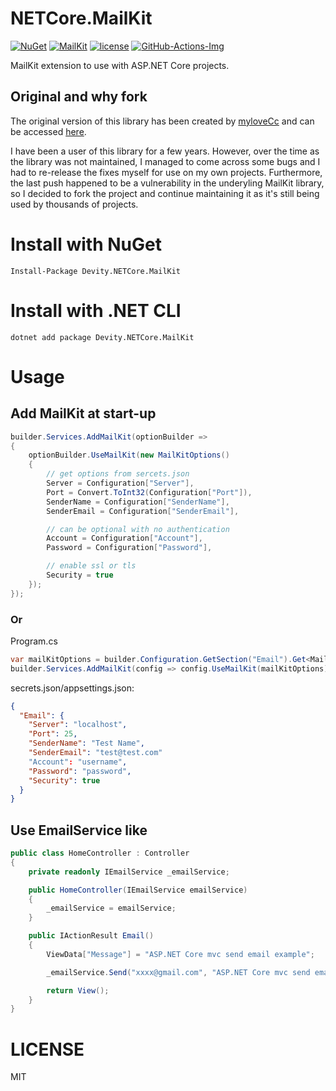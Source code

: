 # NETCore.MailKit

[![NuGet](https://img.shields.io/nuget/v/Devity.NETCore.MailKit.svg)](https://nuget.org/packages/Devity.NETCore.MailKit)
[![MailKit](https://img.shields.io/badge/MailKit-2.6.0-orange)](https://github.com/jstedfast/MailKit)
[![license](https://img.shields.io/github/license/dkorecko/Devity.NETCore.MailKit.svg)](https://github.com/dkorecko/Devity.NETCore.MailKit/blob/master/LICENSE)
[![GitHub-Actions-Img](https://github.com/dkorecko/Devity.NETCore.MailKit/workflows/build/badge.svg)](https://github.com/dkorecko/Devity.NETCore.MailKit/actions)

MailKit extension to use with ASP.NET Core projects.

## Original and why fork

The original version of this library has been created by [myloveCc](https://github.com/myloveCc) and can be accessed [here](https://github.com/myloveCc/NETCore.MailKit).

I have been a user of this library for a few years. However, over the time as the library was not maintained, I managed to come across some bugs and I had to re-release the fixes myself for use on my own projects. Furthermore, the last push happened to be a vulnerability in the underyling MailKit library, so I decided to fork the project and continue maintaining it as it's still being used by thousands of projects.

# Install with NuGet

```
Install-Package Devity.NETCore.MailKit
```

# Install with .NET CLI

```
dotnet add package Devity.NETCore.MailKit
```

# Usage

## Add MailKit at start-up

```csharp
builder.Services.AddMailKit(optionBuilder =>
{
    optionBuilder.UseMailKit(new MailKitOptions()
    {
        // get options from sercets.json
        Server = Configuration["Server"],
        Port = Convert.ToInt32(Configuration["Port"]),
        SenderName = Configuration["SenderName"],
        SenderEmail = Configuration["SenderEmail"],

        // can be optional with no authentication
        Account = Configuration["Account"],
        Password = Configuration["Password"],

        // enable ssl or tls
        Security = true
    });
});
```

### Or

Program.cs

```csharp
var mailKitOptions = builder.Configuration.GetSection("Email").Get<MailKitOptions>();
builder.Services.AddMailKit(config => config.UseMailKit(mailKitOptions));
```

secrets.json/appsettings.json:

```json
{
  "Email": {
    "Server": "localhost",
    "Port": 25,
    "SenderName": "Test Name",
    "SenderEmail": "test@test.com"
    "Account": "username",
    "Password": "password",
    "Security": true
  }
}
```

## Use EmailService like

```csharp
public class HomeController : Controller
{
    private readonly IEmailService _emailService;

    public HomeController(IEmailService emailService)
    {
        _emailService = emailService;
    }

    public IActionResult Email()
    {
        ViewData["Message"] = "ASP.NET Core mvc send email example";

        _emailService.Send("xxxx@gmail.com", "ASP.NET Core mvc send email example", "Send from asp.net core mvc action");

        return View();
    }
}
```

# LICENSE

MIT
